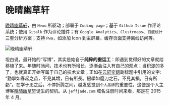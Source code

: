 # 晚晴幽草轩

[晚晴幽草轩](https://jeffjade.com/)，由 `Hexo` 所驱动；部署于 `Coding page`；基于 `Github Issue` 作评论系统；使用 `Gitalk` 作为评论插件；有 `Google Analytics`、`Clustrmaps`、`百度统计`三套分析方案；支持 `Pwa`，如添加 Icon 到主屏幕，缓存页面支持离线访问等。

![晚晴幽草轩](https://image.nicelinks.site/hexo-blog.png)

坦白说，最开始的“写博”，其实是始自于**纯粹的搬运工**：即遇到觉得好的文章就给移植了来。年随时驰间，技术也有所增长，逐渐会注入有自己的观点；当积淀的多了，也就真正开始写属于自己的技术文章；正如在[云轩奕鹤](https://www.cnblogs.com/jadeboy/)副标题中引用的文字: “勤學如春起之苗，不見其增，日有所長。綴學如磨刀之石，不見其損，日有所虧”。在学于思之后，不停折腾之间，越发感觉到`个人品牌`的重要性，这便是个人主博客[晚晴幽草轩](https://jeffjade.com/)诞生的契机。从 `jeffjade.com` 域名注册时间来看，那是在 2015 年 4 月。

<Advertisement />